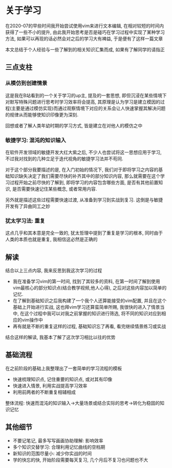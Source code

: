 # 关于学习

在2020-07的早些时间我开始尝试使用vim来进行文本编辑, 在相对较短的时间内获得了一些不小的提升, 由此我开始思考是否是碰巧在学习过程中实现了某种学习方法, 如果可以再现的话必然会对之后的学习大有裨益, 于是便有了这样一篇文章

本文总结于个人经验与一些了解到的相关知识汇集而成, 如果有了解同学的请指正

## 三点支柱

### 从模仿到创建情景

这是我在B站看到的一个关于学习的up主, 提及的一套思想, 即但沉浸在某些情境下对默写特殊问题进行思考时学习效率将会提高, 其原理是认为学习是建立模因的过程(主要是通过模仿实现)而通过观察情境下对应的关系会让人快速掌握其解决问题的规律从而能够使知识印像更为深刻.

回想或者了解人类年幼时期的学习方式, 皆是建立在对他人的模仿之中

### 敏捷学习: 混沌的知识输入

在软件开发领域的敏捷开发大红大紫之后, 不少人也尝试将这一思想应用于学习, 不过我对找到的几种立足于迭代视角的敏捷学习法并不苟同.

对于这个部分我要描述的是, 在入门初始的情况下, 我们对于即将学习之内容的基础知识缺失决定了我们需要尽快的补齐其中的部分知识内容, 那么就需要在这个学习过程开始之前尽快的了解到, 即将学习的内容包含哪些方面, 是否有其他前置知识, 是否需要快速记住某些概念, 或者常用内容.

另外就是描述这些过程需要快速过渡, 从准备到学习到实战到复习. 这倒是与敏捷开发有了异曲同工之妙

### 犹太学习法: 重复

这点几乎和其本意是完全一致的, 犹太哲理中提到了重复是学习的根本, 同时由于人类的本质也就是重复, 我相信这必然是正确的

## 解读

结合以上三点内容, 我来反思到我这次学习的过程

* 我在准备学习vim的第一时间, 找到了其较多的资料, 在第一时间了解到使用vim最核心的部分知识点(结合教学视频,他人心得), 之后对这些内容加以简单的记忆.
* 在了解到基础知识之后我构建了一个我个人还算能接受的vim配置, 并且在这个基础上开始进行实战, 这也拜vim学习还算蛮简单所赐, 我很快的进入了情景当中, 在这个过程中我可以对我之前掌握的知识进行筛选, 将不同的知识对应到相应的vim操作中
* 再有就是不断的重复这样的过程, 基础知识忘了再看, 看完继续情景练习或实战

结合这样的解读, 我基本了解了这次学习相比以往的优势

## 基础流程

在之前阶段的基础上我整理出了一套简单的学习流程的模板

* 快速梳理知识点, 记住重要的知识点, 或对其有印像
* 快速进入情景, 利用实战提高学习效率
* 利用前两者的不断重复相辅相成

整体流程: 快速而混沌的知识输入->大量场景或结合实际的思考->转化为稳固的知识记忆

## 其他细节

* 不要记笔记, 最多写写画画协助理解: 影响效率
* 多个知识交替学习: 合理利用记忆曲线的空档期
* 新知识的范围尽量小: 减少你实战的时间
* 学的快忘的快, 开始阶段需要每天复习, 几个月后不复习也问题也不大
